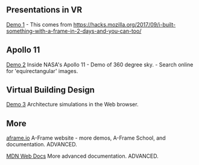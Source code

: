 Presentations in VR
-------------------
[Demo 1](https://slightlyoffbeat.github.io/marketing-vr/)
    - This comes from https://hacks.mozilla.org/2017/09/i-built-something-with-a-frame-in-2-days-and-you-can-too/

Apollo 11
---------
[Demo 2](http://math.nist.gov/~SRessler/aframe/ebd/projects/apollo/)
Inside NASA's Apollo 11 - Demo of 360 degree sky.
    - Search online for 'equirectangular' images.

Virtual Building Design
-----------------------
[Demo 3](https://3dio-aframe.glitch.me/)
Architecture simulations in the Web browser.

More
----
[aframe.io](https://aframe.io/)
A-Frame website - more demos, A-Frame School, and documentation. ADVANCED.

[MDN Web Docs](https://developer.mozilla.org/en-US/docs/Web/API/WebVR_API)
More advanced documentation. ADVANCED.
